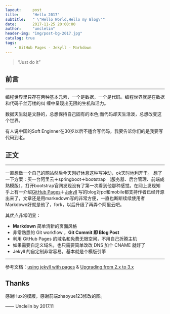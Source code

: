```yaml
---
layout:     post
title:      "Hello 2017"
subtitle:   " \"Hello World,Hello my Blog\""
date:       2017-11-25 20:00:00
author:     "unclelin"
header-img: "img/post-bg-2017.jpg"
catalog: true
tags:
    - GitHub Pages - Jekyll - Markdown
---
```


> “Just do it”


## 前言
---
编程世界里只存在两种基本元素，一个是数据，一个是代码。编程世界就是在数据和代码千丝万缕的纠 缠中呈现出无限的生机和活力。

数据天生就是文静的，总想保持自己固有的本色;而代码却天生活泼，总想改变这个世界。

有人说中国的Soft Enginner在30岁以后不适合写代码，我要告诉你们的是我要写代码到老。   ## 正文---
一直想做一个自己的网站然后今天刚好休息这种写冲动，ok天时地利开干。
想了一下方案：买一台阿里云＋springboot＋bootstrap （服务器、后台管理、前端成熟模版），打开bootstrap官网发现没有了第一次看到他那种感觉。在网上发现知乎上有一介绍[GitHub Pages](https://pages.github.com/)＋[Jekyll](http://jekyllrb.com/) 写的blog对pc和mobile都支持作者已经开源出来了，文章还是用markedown写的非常方便，一直也断断续续使用者Markdown好就是他了，fork，以后升级了再弄个阿里云吧。


其优点非常明显：

* **Markdown** 简单清新的页面风格
* 非常熟悉的 Git workflow ，**Git Commit 即 Blog Post**
* 利用 GitHub Pages 的域名和免费无限空间，不用自己折腾主机
* 如果需要自定义域名，也只需要简单改改 DNS 加个 CNAME 就好了 
* Jekyll 的自定制非常容易，基本就是个模版引擎


---

参考文档：[using jekyll with pages](https://help.github.com/articles/using-jekyll-with-pages/) & [Upgrading from 2.x to 3.x](http://jekyllrb.com/docs/upgrading/2-to-3/)


## Thanks

感谢Hux的模版，感谢前端zhaoyue123修改的图。

—— Unclelin by 2017.11


